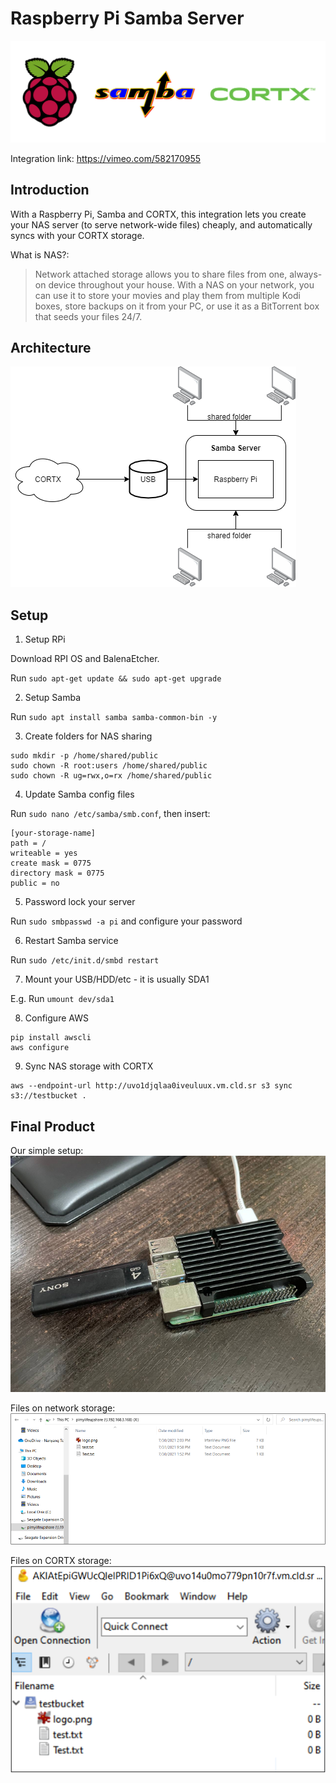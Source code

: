# Raspberry Pi Samba Server

![](project_logo.png)

Integration link: https://vimeo.com/582170955

## Introduction
With a Raspberry Pi, Samba and CORTX, this integration lets you create your NAS server (to serve network-wide files) cheaply, and automatically syncs with your CORTX storage.

What is NAS?:
> Network attached storage allows you to share files from one, always-on device throughout your house. With a NAS on your network, you can use it to store your movies and play them from multiple Kodi boxes, store backups on it from your PC, or use it as a BitTorrent box that seeds your files 24/7.

## Architecture
![](architecture.png)

## Setup

1. Setup RPi

Download RPI OS and BalenaEtcher.

Run `sudo apt-get update && sudo apt-get upgrade`

2. Setup Samba

Run `sudo apt install samba samba-common-bin -y`


3. Create folders for NAS sharing
```
sudo mkdir -p /home/shared/public
sudo chown -R root:users /home/shared/public
sudo chown -R ug=rwx,o=rx /home/shared/public
```

4. Update Samba config files

Run `sudo nano /etc/samba/smb.conf`, then insert:

```
[your-storage-name]
path = /
writeable = yes
create mask = 0775
directory mask = 0775
public = no
```

5. Password lock your server

Run `sudo smbpasswd -a pi` and configure your password

6. Restart Samba service

Run `sudo /etc/init.d/smbd restart`

7. Mount your USB/HDD/etc - it is usually SDA1

E.g. Run `umount dev/sda1`

8. Configure AWS

```
pip install awscli
aws configure
```

9. Sync NAS storage with CORTX

```
aws --endpoint-url http://uvo1djqlaa0iveuluux.vm.cld.sr s3 sync s3://testbucket .
```

## Final Product

Our simple setup:
![](Picture1.png)

Files on network storage:
![](Picture2.png)

Files on CORTX storage:
![](Picture3.png)
